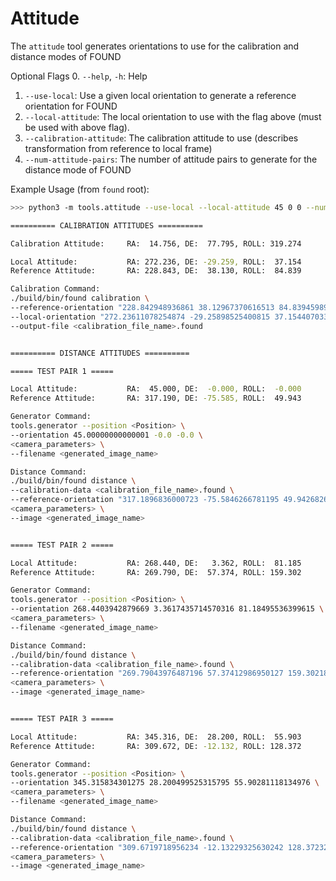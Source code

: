 # Attitude

The `attitude` tool generates orientations to use for the calibration and distance modes of FOUND

Optional Flags
0. `--help`, `-h`: Help
1. `--use-local`: Use a given local orientation to generate a reference orientation for FOUND
2. `--local-attitude`: The local orientation to use with the flag above (must be used with above flag).
3. `--calibration-attitude`: The calibration attitude to use (describes transformation from reference to local frame)
4. `--num-attitude-pairs`: The number of attitude pairs to generate for the distance mode of FOUND

Example Usage (from `found` root):
```bash
>>> python3 -m tools.attitude --use-local --local-attitude 45 0 0 --num-attitude-pairs 3

========== CALIBRATION ATTITUDES ========== 

Calibration Attitude:     RA:  14.756, DE:  77.795, ROLL: 319.274 

Local Attitude:           RA: 272.236, DE: -29.259, ROLL:  37.154
Reference Attitude:       RA: 228.843, DE:  38.130, ROLL:  84.839 

Calibration Command:
./build/bin/found calibration \
--reference-orientation "228.842948936861 38.12967370616513 84.83945989677017" \
--local-orientation "272.23611078254874 -29.25898525400815 37.15440703313669" \
--output-file <calibration_file_name>.found 


========== DISTANCE ATTITUDES ========== 

===== TEST PAIR 1 ===== 

Local Attitude:           RA:  45.000, DE:  -0.000, ROLL:  -0.000
Reference Attitude:       RA: 317.190, DE: -75.585, ROLL:  49.943 

Generator Command:
tools.generator --position <Position> \
--orientation 45.00000000000001 -0.0 -0.0 \
<camera_parameters> \
--filename <generated_image_name> 

Distance Command:
./build/bin/found distance \
--calibration-data <calibration_file_name>.found \
--reference-orientation "317.1896836000723 -75.5846266781195 49.942682662774814" \
<camera_parameters> \
--image <generated_image_name> 


===== TEST PAIR 2 ===== 

Local Attitude:           RA: 268.440, DE:   3.362, ROLL:  81.185
Reference Attitude:       RA: 269.790, DE:  57.374, ROLL: 159.302 

Generator Command:
tools.generator --position <Position> \
--orientation 268.4403942879669 3.3617435714570316 81.18495536399615 \
<camera_parameters> \
--filename <generated_image_name> 

Distance Command:
./build/bin/found distance \
--calibration-data <calibration_file_name>.found \
--reference-orientation "269.79043976487196 57.37412986950127 159.30218566881078" \
<camera_parameters> \
--image <generated_image_name> 


===== TEST PAIR 3 ===== 

Local Attitude:           RA: 345.316, DE:  28.200, ROLL:  55.903
Reference Attitude:       RA: 309.672, DE: -12.132, ROLL: 128.372 

Generator Command:
tools.generator --position <Position> \
--orientation 345.315834301275 28.200499525315795 55.90281118134976 \
<camera_parameters> \
--filename <generated_image_name> 

Distance Command:
./build/bin/found distance \
--calibration-data <calibration_file_name>.found \
--reference-orientation "309.6719718956234 -12.13229325630242 128.3723252988373" \
<camera_parameters> \
--image <generated_image_name>
```
